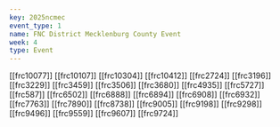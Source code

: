 ```yaml
---
key: 2025ncmec
event_type: 1
name: FNC District Mecklenburg County Event
week: 4
type: Event
---
```

[[frc10077]]
[[frc10107]]
[[frc10304]]
[[frc10412]]
[[frc2724]]
[[frc3196]]
[[frc3229]]
[[frc3459]]
[[frc3506]]
[[frc3680]]
[[frc4935]]
[[frc5727]]
[[frc587]]
[[frc6502]]
[[frc6888]]
[[frc6894]]
[[frc6908]]
[[frc6932]]
[[frc7763]]
[[frc7890]]
[[frc8738]]
[[frc9005]]
[[frc9198]]
[[frc9298]]
[[frc9496]]
[[frc9559]]
[[frc9607]]
[[frc9724]]
